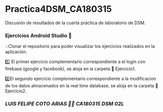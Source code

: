 # Practica4DSM_CA180315
Discusión de resultados de la cuarta práctica de laboratorio de DSM.

### Ejercicios Android Studio :robot:

:bulb:Clonar el repositorio para poder visualizar los ejercicios realizados en la aplicación. 

:one: El primer ejercicio complementario correspondiente a el login con firebase (google y facebook), se aloja en la carpeta :file_folder: Ejercicio1.

:two:El segundo ejercicio complementario correspondiente a la modificacion de los datos almacenados en la real time database, se aloja en la carpeta :file_folder: Ejercicio2.

### _LUIS FELIPE COTO ARIAS :man_technologist: CA180315 DSM 02L_
